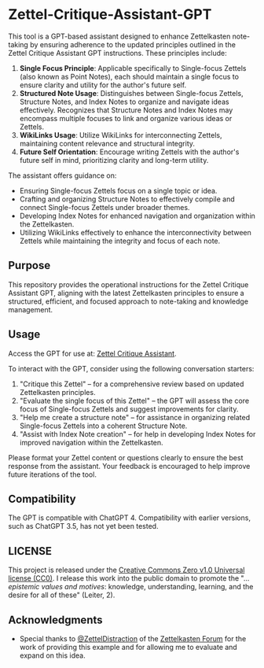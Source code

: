 # Zettel-Critique-Assistant-GPT

This tool is a GPT-based assistant designed to enhance Zettelkasten note-taking by ensuring adherence to the updated principles outlined in the Zettel Critique Assistant GPT instructions. These principles include:

1. **Single Focus Principle**: Applicable specifically to Single-focus Zettels (also known as Point Notes), each should maintain a single focus to ensure clarity and utility for the author's future self.
2. **Structured Note Usage**: Distinguishes between Single-focus Zettels, Structure Notes, and Index Notes to organize and navigate ideas effectively. Recognizes that Structure Notes and Index Notes may encompass multiple focuses to link and organize various ideas or Zettels.
3. **WikiLinks Usage**: Utilize WikiLinks for interconnecting Zettels, maintaining content relevance and structural integrity.
4. **Future Self Orientation**: Encourage writing Zettels with the author's future self in mind, prioritizing clarity and long-term utility.

The assistant offers guidance on:

- Ensuring Single-focus Zettels focus on a single topic or idea.
- Crafting and organizing Structure Notes to effectively compile and connect Single-focus Zettels under broader themes.
- Developing Index Notes for enhanced navigation and organization within the Zettelkasten.
- Utilizing WikiLinks effectively to enhance the interconnectivity between Zettels while maintaining the integrity and focus of each note.

## Purpose

This repository provides the operational instructions for the Zettel Critique Assistant GPT, aligning with the latest Zettelkasten principles to ensure a structured, efficient, and focused approach to note-taking and knowledge management.

## Usage

Access the GPT for use at: [Zettel Critique Assistant](https://chat.openai.com/g/g-z5XcnT7cQ-zettel-critique-assistant).

To interact with the GPT, consider using the following conversation starters:

1. "Critique this Zettel" – for a comprehensive review based on updated Zettelkasten principles.
2. "Evaluate the single focus of this Zettel" – the GPT will assess the core focus of Single-focus Zettels and suggest improvements for clarity.
3. "Help me create a structure note" – for assistance in organizing related Single-focus Zettels into a coherent Structure Note.
4. "Assist with Index Note creation" – for help in developing Index Notes for improved navigation within the Zettelkasten.

Please format your Zettel content or questions clearly to ensure the best response from the assistant. Your feedback is encouraged to help improve future iterations of the tool.

## Compatibility

The GPT is compatible with ChatGPT 4. Compatibility with earlier versions, such as ChatGPT 3.5, has not yet been tested.

## LICENSE

This project is released under the [Creative Commons Zero v1.0 Universal license (CC0)](https://creativecommons.org/publicdomain/zero/1.0/). I release this work into the public domain to promote the "... _epistemic values and motives_:   knowledge, understanding, learning, and the desire for all of these"  (Leiter, 2).

## Acknowledgments

- Special thanks to [@ZettelDistraction](https://github.com/flengyel) of the [Zettelkasten Forum](https://forum.zettelkasten.de) for the work of providing this example and for allowing me to evaluate and expand on this idea.

